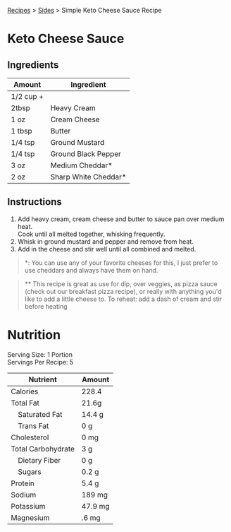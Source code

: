 [Recipes](..) > [Sides](.) > Simple Keto Cheese Sauce Recipe

# Keto Cheese Sauce

## Ingredients

| Amount   | Ingredient                              |
|----------|-----------------------------------------|
| 1/2 cup +
 2tbsp     | Heavy Cream                             |
| 1 oz     | Cream Cheese                            |
| 1 tbsp   | Butter                                  |
| 1/4 tsp  | Ground Mustard                          |
| 1/4 tsp  | Ground Black Pepper                     |
| 3 oz     | Medium Cheddar*                         |
| 2 oz     | Sharp White Cheddar*                    |

## Instructions
1. Add heavy cream, cream cheese and butter to sauce pan over medium heat.  
Cook until all melted together, whisking frequently.
2. Whisk in ground mustard and pepper and remove from heat.  
3. Add in the cheese and stir well until all combined and melted.

> *: You can use any of your favorite cheeses for this, I just
prefer to use cheddars and always have them on hand.

> ** This recipe is great as use for dip, over veggies, as pizza sauce (check out
 our breakfast pizza recipe), or really with anything  you'd like to add a
 little cheese to.
To reheat: add a dash of cream and stir before heating

# Nutrition

Serving Size: 1 Portion  
Servings Per Recipe: 5

| Nutrient            | Amount     |
|---------------------|------------|
| Calories            | 228.4      |
| Total Fat           | 21.6g      |
| &emsp;Saturated Fat | 14.4 g     |
| &emsp;Trans Fat     | 0 g        |
| Cholesterol         | 0 mg       |
| Total Carbohydrate  | 3 g        |
| &emsp;Dietary Fiber | 0 g        |
| &emsp;Sugars        | 0.2 g      |
| Protein             | 5.4 g      |
| Sodium              | 189 mg     |
| Potassium           | 47.9 mg    |
| Magnesium           | .6 mg      |

